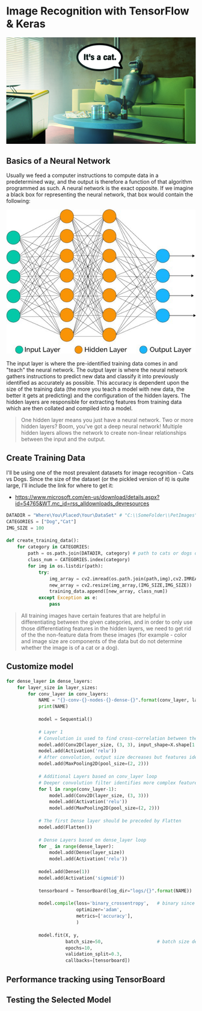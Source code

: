 # Image Recognition with TensorFlow & Keras
<p align="center">
<img src="assets/robo_dude.png" width="625"/>
</p>

## Basics of a Neural Network
Usually we feed a computer instructions to compute data in a predetermined way, and the output is therefore a function of that algorithm programmed as such. A neural network is the exact opposite. If we imagine a black box for representing the neural network, that box would contain the following:

<p align="center">
<img src="assets/neural_network.jpeg" width="625"/>
</p>

The input layer is where the pre-identified training data comes in and "teach" the neural network. The output layer is where the neural network gathers instructions to predict new data and classify it into previously identified as accurately as possible. This accuracy is dependent upon the size of the training data (the more you teach a model with new data, the better it gets at predicting) and the configuration of the hidden layers. The hidden layers are responsible for extracting features from training data which are then collated and compiled into a model.

> One hidden layer means you just have a neural network. Two or more hidden layers? Boom, you've got a deep neural network! Multiple hidden layers allows the network to create non-linear relationships between the input and the output.

## Create Training Data
I'll be using one of the most prevalent datasets for image recognition - Cats vs Dogs. Since the size of the dataset (or the pickled version of it) is quite large, I'll include the link for where to get it:

- https://www.microsoft.com/en-us/download/details.aspx?id=54765&WT.mc_id=rss_alldownloads_devresources

```python
DATADIR = "Where\You\Placed\Your\DataSet" # "C:\\SomeFolder\\PetImages"
CATEGORIES = ["Dog","Cat"]
IMG_SIZE = 100

def create_training_data():
    for category in CATEGORIES:
        path = os.path.join(DATADIR, category) # path to cats or dogs dir
        class_num = CATEGORIES.index(category)
        for img in os.listdir(path):
            try:
                img_array = cv2.imread(os.path.join(path,img),cv2.IMREAD_GRAYSCALE) # grayscale because colour isn't a differentiating factor
                new_array = cv2.resize(img_array,(IMG_SIZE,IMG_SIZE))
                training_data.append([new_array, class_num])
            except Exception as e:
                pass
```

> All training images have certain features that are helpful in differentiating between the given categories, and in order to only use those differentiating features in the hidden layers, we need to get rid of the the non-feature data from these images (for example - color and image size are components of the data but do not determine whether the image is of a cat or a dog).

## Customize model
```python
for dense_layer in dense_layers:
    for layer_size in layer_sizes:
        for conv_layer in conv_layers:
            NAME = "{}-conv-{}-nodes-{}-dense-{}".format(conv_layer, layer_size, dense_layer, int(time.time()))
            print(NAME)

            model = Sequential()
            
            # Layer 1
            # Convolution is used to find cross-correlation between the filter and the image window
            model.add(Conv2D(layer_size, (3, 3), input_shape=X.shape[1:]))
            model.add(Activation('relu'))
            # After convolution, output size decreases but features identified increases number of output images, which requires sampling or pooling
            model.add(MaxPooling2D(pool_size=(2, 2)))

            # Additional Layers based on conv_layer loop
            # Deeper convolution filter identifies more complex features of the input image
            for l in range(conv_layer-1):
                model.add(Conv2D(layer_size, (3, 3)))
                model.add(Activation('relu'))
                model.add(MaxPooling2D(pool_size=(2, 2)))

            # The first Dense layer should be preceded by Flatten
            model.add(Flatten())

            # Dense Layers based on dense_layer loop
            for _ in range(dense_layer):
                model.add(Dense(layer_size))
                model.add(Activation('relu'))

            model.add(Dense(1))
            model.add(Activation('sigmoid'))

            tensorboard = TensorBoard(log_dir="logs/{}".format(NAME))

            model.compile(loss='binary_crossentropy',   # binary since data is dogs or cats
                          optimizer='adam',
                          metrics=['accuracy'],
                          )

            model.fit(X, y,
                      batch_size=50,                    # batch size depends on data size
                      epochs=10,
                      validation_split=0.3,
                      callbacks=[tensorboard])
```


## Performance tracking using TensorBoard

## Testing the Selected Model


